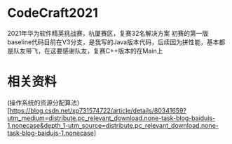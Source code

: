 # CodeCraft2021
2021年华为软件精英挑战赛，杭厦赛区，复赛32名解决方案
初赛的第一版baseline代码目前在V3分支，是我写的Java版本代码，后续因为拼性能，基本都是队友带飞，在这要感谢队友，复赛C++版本的在Main上
# 相关资料
(操作系统的资源分配算法)[https://blog.csdn.net/xp731574722/article/details/80341659?utm_medium=distribute.pc_relevant_download.none-task-blog-baidujs-1.nonecase&depth_1-utm_source=distribute.pc_relevant_download.none-task-blog-baidujs-1.nonecase]

